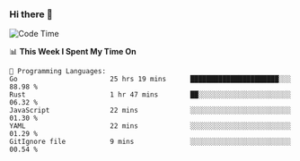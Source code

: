 ### Hi there 👋

<!--
**CrazyCollin/crazycollin** is a ✨ _special_ ✨ repository because its `README.md` (this file) appears on your GitHub profile.

Here are some ideas to get you started:

- 🔭 I’m currently working on ...
- 🌱 I’m currently learning ...
- 👯 I’m looking to collaborate on ...
- 🤔 I’m looking for help with ...
- 💬 Ask me about ...
- 📫 How to reach me: ...
- 😄 Pronouns: ...
- ⚡ Fun fact: ...
-->

<!--START_SECTION:waka-->
![Code Time](http://img.shields.io/badge/Code%20Time-553%20hrs%2039%20mins-blue)

📊 **This Week I Spent My Time On** 

```text
💬 Programming Languages: 
Go                       25 hrs 19 mins      ██████████████████████░░░   88.98 % 
Rust                     1 hr 47 mins        ██░░░░░░░░░░░░░░░░░░░░░░░   06.32 % 
JavaScript               22 mins             ░░░░░░░░░░░░░░░░░░░░░░░░░   01.30 % 
YAML                     22 mins             ░░░░░░░░░░░░░░░░░░░░░░░░░   01.29 % 
GitIgnore file           9 mins              ░░░░░░░░░░░░░░░░░░░░░░░░░   00.54 % 
```


<!--END_SECTION:waka-->
